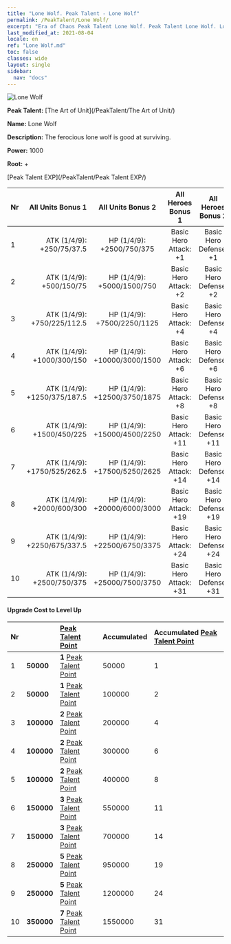 ```yaml
---
title: "Lone Wolf. Peak Talent - Lone Wolf"
permalink: /PeakTalent/Lone Wolf/
excerpt: "Era of Chaos Peak Talent Lone Wolf. Peak Talent Lone Wolf. Lone Wolf"
last_modified_at: 2021-08-04
locale: en
ref: "Lone Wolf.md"
toc: false
classes: wide
layout: single
sidebar:
  nav: "docs"
---
```


  ![Lone Wolf](/images/pt/talent_2001.png)

  **Peak Talent:** [The Art of Unit](/PeakTalent/The Art of Unit/)

  **Name:** Lone Wolf

  **Description:** The ferocious lone wolf is good at surviving.

  **Power:** 1000

  **Root:** +

  [Peak Talent EXP](/PeakTalent/Peak Talent EXP/)

  | Nr | All Units Bonus 1 | All Units Bonus 2 | All Heroes Bonus 1 | All Heroes Bonus 2 |
  |:---|--------------:|:-------------:|:-------------:|:-------------:|
  | 1 | ATK (1/4/9): +250/75/37.5 | HP (1/4/9): +2500/750/375 | Basic Hero Attack: +1 | Basic Hero Defense: +1 |
  | 2 | ATK (1/4/9): +500/150/75 | HP (1/4/9): +5000/1500/750 | Basic Hero Attack: +2 | Basic Hero Defense: +2 |
  | 3 | ATK (1/4/9): +750/225/112.5 | HP (1/4/9): +7500/2250/1125 | Basic Hero Attack: +4 | Basic Hero Defense: +4 |
  | 4 | ATK (1/4/9): +1000/300/150 | HP (1/4/9): +10000/3000/1500 | Basic Hero Attack: +6 | Basic Hero Defense: +6 |
  | 5 | ATK (1/4/9): +1250/375/187.5 | HP (1/4/9): +12500/3750/1875 | Basic Hero Attack: +8 | Basic Hero Defense: +8 |
  | 6 | ATK (1/4/9): +1500/450/225 | HP (1/4/9): +15000/4500/2250 | Basic Hero Attack: +11 | Basic Hero Defense: +11 |
  | 7 | ATK (1/4/9): +1750/525/262.5 | HP (1/4/9): +17500/5250/2625 | Basic Hero Attack: +14 | Basic Hero Defense: +14 |
  | 8 | ATK (1/4/9): +2000/600/300 | HP (1/4/9): +20000/6000/3000 | Basic Hero Attack: +19 | Basic Hero Defense: +19 |
  | 9 | ATK (1/4/9): +2250/675/337.5 | HP (1/4/9): +22500/6750/3375 | Basic Hero Attack: +24 | Basic Hero Defense: +24 |
  | 10 | ATK (1/4/9): +2500/750/375 | HP (1/4/9): +25000/7500/3750 | Basic Hero Attack: +31 | Basic Hero Defense: +31 |


#### Upgrade Cost to Level Up

  | Nr | <i class="fas fa-coins"/> | [Peak Talent Point](/Items/con_934/) | Accumulated <i class="fas fa-coins"/> | Accumulated [Peak Talent Point](/Items/con_934/) |
  |:---|:--------------|:-------------|:-------------|:-------------|
  | 1 | **50000** | **1** [Peak Talent Point](/Items/con_934/) | 50000 | 1 |
  | 2 | **50000** | **1** [Peak Talent Point](/Items/con_934/) | 100000 | 2 |
  | 3 | **100000** | **2** [Peak Talent Point](/Items/con_934/) | 200000 | 4 |
  | 4 | **100000** | **2** [Peak Talent Point](/Items/con_934/) | 300000 | 6 |
  | 5 | **100000** | **2** [Peak Talent Point](/Items/con_934/) | 400000 | 8 |
  | 6 | **150000** | **3** [Peak Talent Point](/Items/con_934/) | 550000 | 11 |
  | 7 | **150000** | **3** [Peak Talent Point](/Items/con_934/) | 700000 | 14 |
  | 8 | **250000** | **5** [Peak Talent Point](/Items/con_934/) | 950000 | 19 |
  | 9 | **250000** | **5** [Peak Talent Point](/Items/con_934/) | 1200000 | 24 |
  | 10 | **350000** | **7** [Peak Talent Point](/Items/con_934/) | 1550000 | 31 |
